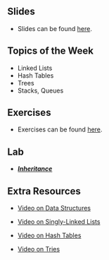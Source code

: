 ## Slides
- Slides can be found [here](https://docs.google.com/presentation/d/1rDVkzzYuJesLKOkj957IstZW2NNNvSr8yGC2myHUW70/edit?usp=sharing).

## Topics of the Week

- Linked Lists
- Hash Tables
- Trees
- Stacks, Queues

## Exercises
- Exercises can be found [here](https://github.com/emnguyen/cs50/blob/main/exercises/week5-exercises.md).

## Lab

- ***[Inheritance](https://cs50.harvard.edu/college/2021/fall/labs/5/)***

## Extra Resources

- [Video on Data Structures](https://www.youtube.com/watch?v=3uGchQbk7g8)

- [Video on Singly-Linked Lists](https://www.youtube.com/watch?v=zQI3FyWm144)

- [Video on Hash Tables](https://www.youtube.com/watch?v=nvzVHwrrub0)

- [Video on Tries](https://www.youtube.com/watch?v=MC-iQHFdEDI)
